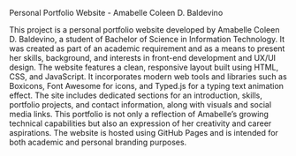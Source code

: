 Personal Portfolio Website - Amabelle Coleen D. Baldevino

This project is a personal portfolio website developed by Amabelle Coleen D. Baldevino, a student of Bachelor of Science in Information Technology. It was created as part of an academic requirement and as a means to present her skills, background, and interests in front-end development and UX/UI design. The website features a clean, responsive layout built using HTML, CSS, and JavaScript. It incorporates modern web tools and libraries such as Boxicons, Font Awesome for icons, and Typed.js for a typing text animation effect. The site includes dedicated sections for an introduction, skills, portfolio projects, and contact information, along with visuals and social media links. This portfolio is not only a reflection of Amabelle’s growing technical capabilities but also an expression of her creativity and career aspirations. The website is hosted using GitHub Pages and is intended for both academic and personal branding purposes.

